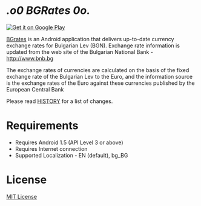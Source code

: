 _.o0 BGRates 0o._
=========================

<a href="https://play.google.com/store/apps/details?id=net.vexelon.bgrates">
  <img alt="Get it on Google Play"
       src="https://developer.android.com/images/brand/en_generic_rgb_wo_45.png" />
</a>

[BGrates](https://play.google.com/store/apps/details?id=net.vexelon.bgrates) is an Android application that delivers up-to-date currency exchange rates for Bulgarian Lev (BGN). Exchange rate information is updated from the web site of the Bulgarian National Bank - http://www.bnb.bg

The exchange rates of currencies are calculated on the basis of the fixed exchange rate of the Bulgarian Lev to the Euro, and the information source is the exchange rates of the Euro against these currencies published by the European Central Bank

Please read [HISTORY](HISTORY) for a list of changes.

# Requirements

  * Requires Android 1.5 (API Level 3 or above)
  * Requires Internet connection
  * Supported Localization - EN (default), bg_BG

# License
[MIT License](LICENSE)
